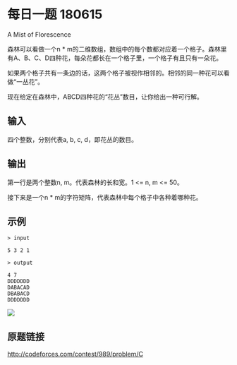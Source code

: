 # 每日一题 180615

A Mist of Florescence

森林可以看做一个n * m的二维数组，数组中的每个数都对应着一个格子。森林里有A、B、C、D四种花，每朵花都长在一个格子里，一个格子有且只有一朵花。

如果两个格子共有一条边的话，这两个格子被视作相邻的。相邻的同一种花可以看做“一丛花”。

现在给定在森林中，ABCD四种花的“花丛”数目，让你给出一种可行解。

## 输入

四个整数，分别代表a, b, c, d，即花丛的数目。

## 输出

第一行是两个整数n, m。代表森林的长和宽。1 <= n, m <= 50。

接下来是一个n * m的字符矩阵，代表森林中每个格子中各种着哪种花。

## 示例

```
> input

5 3 2 1

> output

4 7
DDDDDDD
DABACAD
DBABACD
DDDDDDD
```

![](http://codeforces.com/predownloaded/ba/48/ba48b131922fa242edffd37b1eb411f72779e8e3.png)

## 原题链接

http://codeforces.com/contest/989/problem/C
